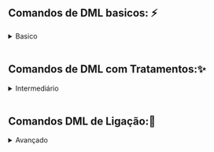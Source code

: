 
## Comandos de DML basicos: ⚡️


<details>
  <summary>Basico</summary>
<p></p>

<br>
INSERT: Adiciona novos registros em uma tabela.<p></p>

```sql
INSERT INTO tabela_nome (coluna1, coluna2, coluna3) VALUES (valor1, valor2, valor3);
```
<p></p>
SELECT: Busca dados de uma tabela.<p></p>

```sql
SELECT coluna1, coluna2 FROM tabela_nome WHERE condicao;
```
<p></p>
SELECT DISTINCT: Recupera dados únicos de uma tabela.<p></p>

```sql
SELECT DISTINCT coluna1 FROM tabela_nome;
```
<br>
<p></p>
	
:warning: :warning: :warning: :warning: :warning: :warning: :warning: :warning: :warning: :warning: :warning: :warning: :warning: :warning: :warning: :warning: :warning: :warning: :warning: :warning: :warning: :warning: :warning: :warning: :warning: :warning: :warning: :warning: :warning: :warning: :warning: :warning: :warning: :warning: :warning: :warning: :warning: :warning: 
	
**Ao realizar atualizações e exclusões em banco de dados, é fundamental ter extrema atenção, uma vez que o risco de causar danos irreparáveis é muito alto. Em especial, ao executar os comandos sem a utilização da cláusula WHERE, todos os registros na tabela serão afetados. Para preservar a integridade dos dados, é recomendado sempre utilizar transações, que permitem o uso dos comandos `COMMIT` e `ROLLBACK`. Quando se trata de operações em grande escala, a prudência deve ser ainda maior.**

	
<p></p>
UPDATE: Atualiza os dados existentes em uma tabela.<p></p>

```sql
UPDATE tabela_nome SET coluna1 = novo_valor WHERE condicao;
```
A palavra `set` será utilizada para definir a substituição informações na coluna selecionada por uma nova informação.
<p></p>

DELETE: Exclui registros de uma tabela.<p></p>

```sql
DELETE FROM tabela_nome WHERE condicao;
```	

	
<br><br>
<p></p>	
<br>
<details>
<summary>Transações(COMMIT/ROLLBACK)</summary>
<br>
Em banco de dados, uma transação é uma unidade lógica de trabalho que agrupa uma série de operações que devem ser executadas de forma atômica, ou seja, se todas as operações da transação forem bem-sucedidas, as alterações serão confirmadas, caso contrário, serão desfeitas.
<p>

`COMMIT` é um comando utilizado para confirmar as alterações realizadas durante uma transação. A partir do momento em que um COMMIT é executado, as alterações são permanentes e ficam disponíveis para outras transações.

`ROLLBACK` é um comando utilizado para desfazer as alterações realizadas durante uma transação. Se uma transação não for bem-sucedida, o ROLLBACK pode ser executado para desfazer as alterações e restaurar o banco de dados ao seu estado anterior.

Em resumo, a utilização de transações com COMMIT e ROLLBACK ajuda a garantir a integridade dos dados em um banco de dados, permitindo que as operações sejam executadas de forma segura e controlada.
</details>	
	
<br>
</details>
<br>

## Comandos de DML com Tratamentos:✨
<details>
<summary>Intermediário</summary>
<br>
<p></p>
LIKE: Utilizado para buscar valores semelhantes em uma coluna. Por exemplo, para encontrar todos os registros com nomes
que começam com "Jo" a "%" serve para pegar tudo apos aquela informação:<p></p>
	
```sql
SELECT * FROM tabela WHERE nome LIKE 'Jo%';
```
<p></p>
IN: Utilizado para buscar valores específicos em uma coluna. Por exemplo, para encontrar todos os registros com idades
entre 20 e 30:<p></p>
	
```sql
SELECT * FROM tabela WHERE idade IN (20, 21, 22, 23, 24, 25, 26, 27, 28, 29, 30);
```
<p></p>
NOT IN: Utilizado para excluir valores específicos em uma coluna. Por exemplo, para encontrar todos os registros com
idades que não estão entre 20 e 30:<p></p>
	
```sql
SELECT * FROM tabela WHERE idade NOT IN (20, 21, 22, 23, 24, 25, 26, 27, 28, 29, 30);
```
<p></p>
	
## REGEX
	
<p></p>
REGEXP: Utilizado para buscar valores que correspondem a uma expressão regular específica. Por exemplo, para encontrar
todos os registros com e-mails que terminam com "gmail.com":<p></p>
	
```sql
SELECT * FROM tabela WHERE email REGEXP 'gmail\.com$';
```
NOT REGEXP: Utilizado para excluir valores que correspondem a uma expressão regular específica. Por exemplo, para
encontrar todos os registros com e-mails que não terminam com "gmail.com":<p></p>
	
```sql
SELECT * FROM tabela WHERE email NOT REGEXP 'gmail\.com$';
```
<p></p>
RLIKE: É uma forma alternativa para utilizar o operador REGEXP.<p></p>
	
```sql
SELECT * FROM tabela WHERE email RLIKE 'gmail\.com$';
```
<p></p>
	
```sql
SELECT * FROM tabela WHERE campo REGEXP '^[A-Z]{2}[0-9]{4}[A-Z]{2}$';
```
Esse comando irá selecionar todas as linhas da tabela onde o valor do campo corresponde à expressão regular especificada. A expressão regular usada nesse exemplo é "^[A-Z]{2}[0-9]{4}[A-Z]{2}$", que significa:

"^" indica o início da string
"[A-Z]{2}" significa que há duas letras maiúsculas consecutivas
"[0-9]{4}" significa que há quatro números consecutivos
"[A-Z]{2}" significa que há duas letras maiúsculas consecutivas
"$" indica o final da string
Essa expressão regular corresponde a uma string que começa e termina com duas letras maiúsculas e contém quatro números consecutivos no meio, como "AB1234CD".
<p></p>
	
```sql
SELECT * FROM tabela WHERE campo REGEXP '^([a-zA-Z0-9._%+-]+)@([a-zA-Z0-9.-]+\.[a-zA-Z]{2,})$';
```
Esse comando irá selecionar todas as linhas da tabela onde o valor do campo corresponde à expressão regular especificada. A expressão regular usada nesse exemplo é "^([a-zA-Z0-9._%+-]+)@([a-zA-Z0-9.-]+.[a-zA-Z]{2,})$", que é uma expressão regular para validação de email.
	
## STRING	
<p></p>
O MySQL possui várias funções de string que podem ser usadas para manipular o conteúdo de colunas. Algumas das funções mais comuns incluem:

* `AS`: é uma palavra reservada no MySQL que permite que você atribua um alias a uma coluna ou tabela.<p></p>
* `UPPER`: Converte todas as letras em uma string para maiúsculas.<p></p>
* `LOWER`: Converte todas as letras em uma string para minúsculas.<p></p>
* `INITCAP`: Converte a primeira letra de cada palavra em uma string para maiúscula.<p></p>
* `CONCAT`: Concatena duas ou mais strings.<p></p>
* `SUBSTRING`: Extrai uma porção de uma string.<p></p>
* `LENGTH`: Retorna o comprimento de uma string.<p></p>
* `TRIM`: Remove espaços em branco ou outros caracteres de uma string.<p></p>
* `REPLACE`: Substitui uma parte de uma string por outra.
<p></p>
Estas são apenas algumas das funções de string disponíveis no MySQL. É importante ressaltar que o uso correto dessas funções depende do contexto em que estão sendo utilizadas e é importante ler a documentação oficial do MySQL para entender seu uso correto.
	
<p></p>
Alem das consultas dos campos podemos utilizar a função REGEXP_REPLACE no comando SELECT para tratar a informação de acordo com a expressão regular especificada. Por exemplo, o seguinte código remove todos os caracteres que não são números de uma string
<p></p>	
	
```sql
SELECT REGEXP_REPLACE('Exemplo de 123 string', '[^0-9]', '') AS resultado;
```
<p></p>	
A função REGEXP_REPLACE é uma poderosa ferramenta de tratamento de strings no MySQL, permitindo a substituição de padrões específicos com facilidade, tornando possível realizar tarefas como remover caracteres indesejados, substituir espaços por sublinhados, entre outras aplicações criativas.

<p></p>
Concatenação de strings: Para concatenar strings, podemos usar o operador "CONCAT()". Por exemplo, para concatenar o
nome e sobrenome de uma pessoa em uma única coluna:
<p></p>
	
```sql
SELECT CONCAT(nome, ' ', sobrenome) as 'Nome Completo' FROM tabela;
SELECT CONCAT('R$', preco) as 'Preço em Reais' FROM tabela;
```
<p></p>	
Aqui está um exemplo de como usar a função "REPLACE()" para substituir uma string em uma consulta My:<p></p>
	
```sql
SELECT REPLACE(nome, 'J', 'K') as 'Nome Alterado' FROM tabela;
```
<p></p>	
A função REPLACE(nome, 'J', 'K') irá buscar a coluna nome e substituir todas as ocorrências da letra "J" por "K" e
retornará o resultado na coluna "Nome Alterado".<p></p>
	
```sql
UPDATE tabela SET email = REPLACE(email, '@gmail.com', '@hotmail.com');
```
<p></p>	
Esse comando irá buscar todos os valores na coluna email e substituir todas as ocorrências de '@gmail.com' por
'@hotmail.com' e essas alterações serão salvas na tabela.
<p></p>




## Funções Matemáticas
<p></p>
Adição de números: Para adicionar números, podemos usar o operador "+". Por exemplo, para somar o salário de todos os funcionários:<p></p>
	
```sql
SELECT SUM(salario) as 'Total Salário' FROM tabela;
```
<p></p>	
Subtração de números: Para subtrair números, podemos usar o operador "-". Por exemplo, para calcular a diferença entre as vendas de dois meses:<p></p>
	
```sql	
SELECT (SELECT SUM(vendas) FROM tabela WHERE mes = 'jan') - (SELECT SUM(vendas) FROM tabela WHERE mes = 'dez') as
'Diferença de Vendas';
```
<p></p>	
Multiplicação de números: Para multiplicar números, podemos usar o operador "*". Por exemplo, para calcular o preço total de uma compra:<p></p>
	
```sql
SELECT quantidade * preco as 'Total' FROM tabela;
```
<p></p>	
Divisão de números: Para dividir números, podemos usar o operador "/". Por exemplo, para calcular a média de vendas por mês:<p></p>
	
```sql
SELECT SUM(vendas) / COUNT(DISTINCT mes) as 'Média de Vendas' FROM tabela;
```
<p></p>
Aqui está um exemplo de como combinar operações matemáticas de soma, divisão e subtração em uma única conta :<p></p>

```sql
SELECT (SUM(vendas) - SUM(devolucoes)) / COUNT(DISTINCT mes) as 'Média de Lucro' FROM tabela;
```
<p></p>	
Esse comando irá calcular a média de lucro por mês, subtraindo as devoluções das vendas e dividindo o resultado pelo
número de meses distintos.
<p></p>
	
```sql
SELECT (SUM(quantidade) * preco) - (SUM(quantidade) * preco * desconto/100) as 'Total com Desconto' FROM tabela;
```
Esse comando irá calcular o total com desconto, multiplicando a quantidade pelo preco e subtraindo o valor do desconto.
<p></p>
	
```sql
SELECT (quantidade * preco) - desconto AS total_com_desconto FROM tabela;	
```
<p></p>
Esse comando irá calcular o  calcular as vendas de um vendedor por dia.
<p></p>
	
```sql
SELECT data, vendedor, SUM(valor_venda) AS 'total_vendido'
FROM tabela
GROUP BY data, vendedor;
```
<p></p>
Nessa consulta, a cláusula GROUP BY agrupa as vendas por data e vendedor, e a função SUM soma o valor de cada venda. O resultado será uma tabela com a data, o nome do vendedor e o total de vendas para cada combinação de data e vendedor.
	
## Outros

SUBQUERY: Utiliza uma consulta dentro de outra consulta.<p></p>
	
```sql
SELECT coluna1
FROM tabela1
WHERE coluna2 IN ( SELECT coluna2 FROM tabela2 WHERE condicao);
```

GROUP BY: Agrupa resultados por uma ou mais colunas.
<p></p>
	
```sql
SELECT coluna1, SUM(coluna2) 
FROM tabela
GROUP BY coluna1;
```

HAVING: Utilizado com o GROUP BY para filtrar resultados agrupados.<p></p>
	
```sql
SELECT coluna1, SUM(coluna2)
FROM tabela
GROUP BY coluna1 
HAVING SUM(coluna2) > valor;
```

LIMIT: Limita o número de resultados retornados.
<p></p>
	
```sql
SELECT coluna1, coluna2
FROM tabela
LIMIT 10;
```	

	
Subquery com JOIN: Utiliza uma subquery para selecionar dados de uma tabela e juntá-los à tabela principal através de um
JOIN.
<p></p>
	
```sql
SELECT tabela1.coluna1, tabela2.coluna2
FROM tabela1
JOIN (SELECT coluna2, coluna3 FROM tabela2 WHERE condicao) AS tabela2 ON tabela1.coluna_relacionada = tabela2.coluna_relacionada
WHERE tabela1.coluna1 IN (SELECT coluna4 FROM tabela3 WHERE condicao);
```


GROUP BY com HAVING: Agrupa resultados por uma ou mais colunas e utiliza o HAVING para filtrar resultados agrupados.
<p></p>
	
```sql
SELECT coluna1, SUM(coluna2), AVG(coluna3) 
FROM tabela
GROUP BY coluna1
HAVING SUM(coluna2) > valor AND AVG(coluna3) < outro_valor; 
```

EXISTS: Verifica se existem valores correspondentes em uma subquery. 
<p></p>
	
```sql
SELECT coluna1, coluna2 
FROM tabela1 
WHERE EXISTS (SELECT * FROM tabela2 WHERE tabela1.coluna_relacionada=tabela2.coluna_relacionada AND condicao);
```

NOT EXISTS: Verifica se não existem valores correspondentes em uma subquery. 
<p></p>
	
```sql
SELECT coluna1, coluna2 
FROM tabela1
WHERE NOT EXISTS (SELECT * FROM tabela2 WHERE tabela1.coluna_relacionada=tabela2.coluna_relacionada AND condicao); 
```
<br>
</details>
<br>


## Comandos DML de Ligação:📌
<details>
<summary>Avançado</summary>
	
<br></br>
Existem 4 tipos de junções (joins) diferentes que você pode usar para combinar dados de duas ou mais tabelas: `INNER JOIN`, `LEFT JOIN`, `RIGHT JOIN` e `FULL OUTER JOIN`.
<p></p>

* `INNER JOIN`: Este tipo de junção retorna somente as linhas que correspondem a ambas as tabelas. É o tipo de junção mais comum.<p></p>
* `LEFT JOIN (OUTER)`: Este tipo de junção retorna todas as linhas da tabela à esquerda (especificada primeiro na cláusula FROM), incluindo as linhas que não correspondem à tabela à direita. As colunas não correspondentes da tabela à direita são preenchidas com NULL.<p></p>
* `RIGHT JOIN (OUTER)`: Este tipo de junção é o oposto do LEFT JOIN, retornando todas as linhas da tabela à direita e as linhas não correspondentes da tabela à esquerda são preenchidas com NULL.<p></p>
* `FULL OUTER JOIN`: Este tipo de junção retorna todas as linhas de ambas as tabelas, independentemente se existe ou não correspondência entre elas. Se uma linha não corresponde, as colunas correspondentes são preenchidas com NULL.<p></p>
	

<details>
<summary><p align="center">Mapa dos JOINS ---[EM CONSTRUÇÃO]</p></summary>
<p align="center">
  <img src="https://raw.githubusercontent.com/DiogovBortolotti/MySQL-Cheat-Sheet/main/imagens/Joins.png" width="100%" height="100%"/>
</p>
</details>

	
	
	
<br></br>
JOIN: Recupera dados de várias tabelas relacionadas.<p></p>
	
```sql
SELECT
tabela1.coluna1, tabela2.coluna2
FROM tabela1 
JOIN tabela2 ON
tabela1.coluna_relacionada = tabela2.coluna_relacionada
WHERE condicao;
```


JOIN com subquery: Utiliza uma subquery para selecionar dados de uma tabela relacionada antes de juntá-los à tabela
principal.<p></p>
	
```sql
SELECT tabela1.coluna1, tabela2.coluna2 
FROM tabela1
JOIN (SELECT coluna2, coluna3 FROM tabela2 WHERE condicao) AS tabela2 ON tabela1.coluna_relacionada = tabela2.coluna_relacionada
WHERE condicao;
```

A cláusula UNION é usada para combinar resultados de duas ou mais consultas SELECT em uma única tabela de resultados. A sintaxe básica do UNION é a seguinte<p></p>
	
```sql
SELECT tabela1.coluna1
FROM tabela1
WHERE condicao
UNION
SELECT tabela2.coluna2
FROM tabela2
WHERE condicao;
```

OUTER JOIN: Retorna os dados de ambas as tabelas, incluindo os registros que não possuem correspondência entre as
tabelas relacionadas.<p></p>
	
```sql
SELECT tabela1.coluna1, tabela2.coluna2
FROM tabela1
LEFT OUTER JOIN tabela2 ON
tabela1.coluna_relacionada = tabela2.coluna_relacionada
WHERE condicao;
```

UNION com ordenação: Combina resultados de várias consultas SELECT e os ordena de acordo com uma coluna específica.<p></p>
	
```sql
SELECT a.coluna1, a.coluna2, a.coluna3
FROM tabela1 a
WHERE a.coluna3 = 'valor1'
UNION
SELECT b.coluna1, b.coluna2, b.coluna3
FROM table2 b
WHERE b.column4 = 'valor2'
ORDER BY coluna1 ASC;
```
<p></p>
INNER JOIN: Recupera dados de várias tabelas relacionadas e retorna somente os registros que possuem correspondência
entre as tabelas relacionadas.
<p></p>
	
```sql
SELECT tabela1.coluna1, tabela2.coluna2
FROM tabela1
INNER JOIN tabela2 ON
tabela1.coluna_relacionada = tabela2.coluna_relacionada
WHERE condicao;
```
<p></p>
INNER JOIN com ON e USING: Utiliza duas condições de junção, uma com ON e outra com USING, para recuperar dados de várias tabelas relacionadas. 
<p></p>
	
```sql
SELECT tabela1.coluna1, tabela2.coluna2 
FROM tabela1 a
INNER JOIN tabela2 b ON a.coluna1 = b.coluna2
WHERE a.coluna3 = 'valor';
```

<p></p>
LEFT JOIN: une todas as linhas da tabela da esquerda com as correspondentes da tabela da direita, preenchendo com valores NULL caso não haja correspondência.

```sql
SELECT clientes.id_cliente, clientes.nome, pedidos.id_pedido
FROM clientes
LEFT JOIN pedidos
ON clientes.id_cliente = pedidos.id_cliente;
RIGHT JOIN:
```
<p></p>
RIGHT JOIN: une todas as linhas da tabela da direita com as correspondentes da tabela da esquerda, preenchendo com valores NULL caso não haja correspondência.

```sql
SELECT clientes.id_cliente, clientes.nome, pedidos.id_pedido
FROM clientes
RIGHT JOIN pedidos
ON clientes.id_cliente = pedidos.id_cliente;
```
<p></p>

Tanto o `LEFT JOIN` quanto o `RIGHT JOIN` são usados para unir as tabelas clientes e pedidos pela coluna id_cliente. A diferença é que, no LEFT JOIN, todas as linhas da tabela da esquerda (clientes) serão incluídas no resultado, enquanto que, no RIGHT JOIN, todas as linhas da tabela da direita (pedidos) serão incluídas no resultado. Se uma linha na tabela da esquerda ou da direita não tiver correspondência na tabela oposta, o valor dessas colunas será NULL.
<p></p>



<p></p>
Aqui está um exemplo de consulta SQL com múltiplos joins:
<p></p>
Esta consulta seleciona informações de nome de cliente, data do pedido, nome do produto, quantidade do produto e preço do produto de uma tabela de clientes, tabela de pedidos e tabela de itens de pedidos. A consulta faz um INNER JOIN das três tabelas com base nas chaves estrangeiras, e usa uma cláusula WHERE para filtrar os resultados para o nome "Diogo" e a data entre 01/01/2022 e 31/12/2022.
<p></p>

```sql
SELECT clientes.nome, pedidos.data, itens_pedido.produto, itens_pedido.quantidade, itens_pedido.preco
FROM clientes
INNER JOIN pedidos ON clientes.id = pedidos.id_cliente
INNER JOIN itens_pedido ON pedidos.id = itens_pedido.id_pedido and pedidos.data_fiscal = itens_pedido.data_fiscal
WHERE clientes.nome = 'Diogo' AND pedidos.data BETWEEN '2022-01-01' AND '2022-12-31'
```
<p></p>INNER JOIN: Recupera dados de várias tabelas relacionadas e retorna somente os registros que possuem correspondência entre as tabelas relacionadas.
Para melhorar a eficiência e clareza do código, é uma boa prática utilizar nomes abreviados das tabelas nas consultas.
<p></p>

```sql
SELECT cl.nome, ped.data, itp.produto, itp.quantidade, itp.preco
FROM clientes cl
INNER JOIN pedidos ped ON cl.id = ped.id_cliente
INNER JOIN itens_pedido itp ON ped.id = itp.id_pedido
WHERE cl.nome = 'Diogo' AND ped.data BETWEEN '2022-01-01' AND '2022-12-31'
```
<p></p>


<p></p>
Extras:mag::
<p></p>

Para garantir a efetividade da consulta e preservar a performance do banco de dados, é importante limitar a quantidade de informações retornadas pela consulta e realizar as ligações entre as tabelas de forma adequada. Uma boa prática é sempre adicionar o comando `limit` no final da consulta para limitar o número de resultados retornados.
<p></p>

E possivel a utilização de JOINs em operações de `update` e `delete` e devem ser realizadas com muita atenção, já que pode haver perda de dados importantes.

<br>
</details>
<br>


